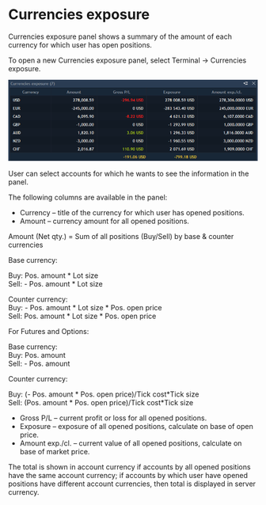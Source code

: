 # Currencies exposure

Currencies exposure panel shows a summary of the amount of each currency for which user has open positions.

To open a new Currencies exposure panel, select Terminal -&gt; Currencies exposure.

![](../../../.gitbook/assets/15%20%284%29.png)

User can select accounts for which he wants to see the information in the panel.

The following columns are available in the panel:

* Currency – title of the currency for which user has opened positions.
* Amount – currency amount for all opened positions.

Amount \(Net qty.\) = Sum of all positions \(Buy/Sell\) by base & counter currencies

Base currency:

Buy: Pos. amount \* Lot size  
Sell: - Pos. amount \* Lot size

Counter currency:  
Buy: - Pos. amount \* Lot size \* Pos. open price  
Sell: Pos. amount \* Lot size \* Pos. open price

For Futures and Options:

Base currency:  
Buy: Pos. amount  
Sell: - Pos. amount

Counter currency:

Buy: \(- Pos. amount \* Pos. open price\)/Tick cost\*Tick size  
Sell: \(Pos. amount \* Pos. open price\)/Tick cost\*Tick size

* Gross P/L – current profit or loss for all opened positions.
* Exposure – exposure of all opened positions, calculate on base of open price.
* Amount exp./cl. – current value of all opened positions, calculate on base of market price.

The total is shown in account currency if accounts by all opened positions have the same account currency; if accounts by which user have opened positions have different account currencies, then total is displayed in server currency.

